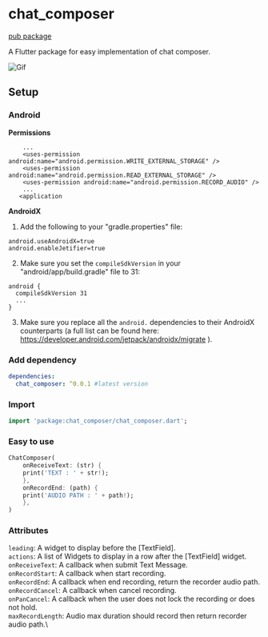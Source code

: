 # chat_composer

[pub package](https://pub.dartlang.org/packages/chat_composer)

A Flutter package for easy implementation of chat composer.

![Gif](https://github.com/anokabb/chat_composer/blob/main/assets/example.gif "Fancy Gif")

## Setup

### Android

**Permissions**

```
    ...
    <uses-permission android:name="android.permission.WRITE_EXTERNAL_STORAGE" />
    <uses-permission android:name="android.permission.READ_EXTERNAL_STORAGE" />
    <uses-permission android:name="android.permission.RECORD_AUDIO" />
    ...
   <application
```

**AndroidX**

1. Add the following to your "gradle.properties" file:

```
android.useAndroidX=true
android.enableJetifier=true
```

2. Make sure you set the `compileSdkVersion` in your "android/app/build.gradle" file to 31:

```
android {
  compileSdkVersion 31
  ...
}
```

3. Make sure you replace all the `android.` dependencies to their AndroidX counterparts (a full list can be found here: https://developer.android.com/jetpack/androidx/migrate ).

### Add dependency

```yaml
dependencies:
  chat_composer: ^0.0.1 #latest version
```

### Import

```dart
import 'package:chat_composer/chat_composer.dart';
```

### Easy to use

```dart
ChatComposer(
    onReceiveText: (str) {
    print('TEXT : ' + str!);
    },
    onRecordEnd: (path) {
    print('AUDIO PATH : ' + path!);
    },
)
```

### Attributes

`leading`: A widget to display before the [TextField].\
`actions`: A list of Widgets to display in a row after the [TextField] widget.\
`onReceiveText`: A callback when submit Text Message.\
`onRecordStart`: A callback when start recording.\
`onRecordEnd`: A callback when end recording, return the recorder audio path.\
`onRecordCancel`: A callback when cancel recording.\
`onPanCancel`: A callback when the user does not lock the recording or does not hold.\
`maxRecordLength`: Audio max duration should record then return recorder audio path.\
